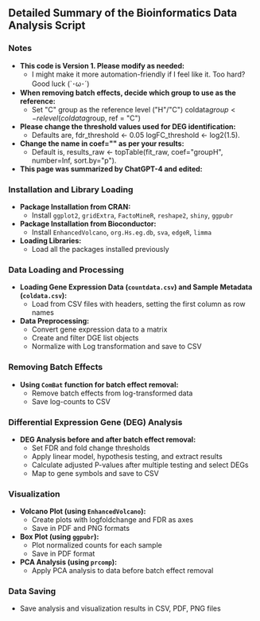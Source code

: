 ## Detailed Summary of the Bioinformatics Data Analysis Script

### Notes
- **This code is Version 1. Please modify as needed:**
  - I might make it more automation-friendly if I feel like it. Too hard? Good luck (`･ω･´)
- **When removing batch effects, decide which group to use as the reference:**
  - Set "C" group as the reference level ("H"/"C")  coldata$group <- relevel(coldata$group, ref = "C")
- **Please change the threshold values used for DEG identification:**
  - Defaults are, fdr_threshold <- 0.05  logFC_threshold <- log2(1.5).
- **Change the name in coef="" as per your results:**
  - Default is, results_raw <- topTable(fit_raw, coef="groupH", number=Inf, sort.by="p").
- **This page was summarized by ChatGPT-4 and edited:**

### Installation and Library Loading
- **Package Installation from CRAN:**
  - Install `ggplot2`, `gridExtra`, `FactoMineR`, `reshape2`, `shiny`, `ggpubr`
- **Package Installation from Bioconductor:**
  - Install `EnhancedVolcano`, `org.Hs.eg.db`, `sva`, `edgeR`, `limma`
- **Loading Libraries:**
  - Load all the packages installed previously

### Data Loading and Processing
- **Loading Gene Expression Data (`countdata.csv`) and Sample Metadata (`coldata.csv`):**
  - Load from CSV files with headers, setting the first column as row names
- **Data Preprocessing:**
  - Convert gene expression data to a matrix
  - Create and filter DGE list objects
  - Normalize with Log transformation and save to CSV

### Removing Batch Effects
- **Using `ComBat` function for batch effect removal:**
  - Remove batch effects from log-transformed data
  - Save log-counts to CSV

### Differential Expression Gene (DEG) Analysis
- **DEG Analysis before and after batch effect removal:**
  - Set FDR and fold change thresholds
  - Apply linear model, hypothesis testing, and extract results
  - Calculate adjusted P-values after multiple testing and select DEGs
  - Map to gene symbols and save to CSV

### Visualization
- **Volcano Plot (using `EnhancedVolcano`):**
  - Create plots with logfoldchange and FDR as axes
  - Save in PDF and PNG formats
- **Box Plot (using `ggpubr`):**
  - Plot normalized counts for each sample
  - Save in PDF format
- **PCA Analysis (using `prcomp`):**
  - Apply PCA analysis to data before batch effect removal

### Data Saving
- Save analysis and visualization results in CSV, PDF, PNG files

